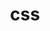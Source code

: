 ---
title: "css"
id: tag.id
permalink: "/tags/css"
videos: [1235,1234,1110,1501,1647,1737,1750,1984,1995,1996]
---